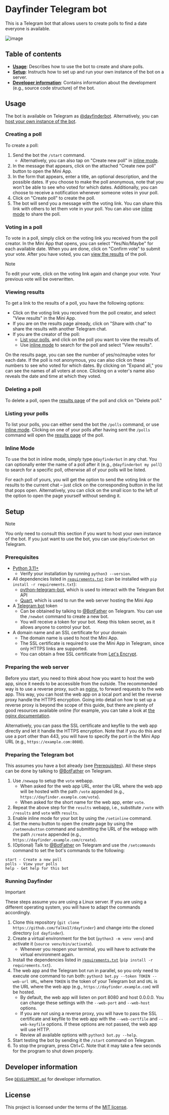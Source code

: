# Dayfinder Telegram bot

This is a Telegram bot that allows users to create polls to find a date everyone is available.

![image](https://github.com/falko17/dayfinder/assets/10247603/7beec8b3-f253-47eb-9bce-7d092062b4de)

## Table of contents
- [**Usage**](#usage): Describes how to use the bot to create and share polls.
- [**Setup**](#setup): Instructs how to set up and run your own instance of the bot on a server.
- [**Developer information**](#developer-information): Contains information about the development (e.g., source code structure) of the bot.

## Usage
The bot is available on Telegram as [@dayfinderbot](https://t.me/dayfinderbot).
Alternatively, you can [host your own instance of the bot](#setup).

### Creating a poll
To create a poll:
1. Send the bot the `/start` command.
    - Alternatively, you can also tap on "Create new poll" in [inline mode](#inline-mode).
2. In the message that appears, click on the attached "Create new poll" button to open the Mini App.
3. In the form that appears, enter a title, an optional description, and the possible dates. If you choose to make the poll anonymous, note that you won't be able to see who voted for which dates. Additionally, you can choose to receive a notification whenever someone votes in your poll.
4. Click on "Create poll" to create the poll.
5. The bot will send you a message with the voting link. You can share this link with others to let them vote in your poll. You can also use [inline mode](#inline-mode) to share the poll.

### Voting in a poll
To vote in a poll, simply click on the voting link you received from the poll creator. 
In the Mini App that opens, you can select "Yes/No/Maybe" for each available date.
When you are done, click on "Confirm vote" to submit your vote.
After you have voted, you can [view the results](#viewing-results) of the poll.

> [!note]
> To edit your vote, click on the voting link again and change your vote. Your previous vote will be overwritten.

### Viewing results
To get a link to the results of a poll, you have the following options:
- Click on the voting link you received from the poll creator, and select "View results" in the Mini App.
- If you are on the results page already, click on "Share with chat" to share the results with another Telegram chat.
- If you are the creator of the poll:
    - [List your polls](#listing-your-polls), and click on the poll you want to view the results of.
    - Use [inline mode](#inline-mode) to search for the poll and select "View results".

On the results page, you can see the number of yes/no/maybe votes for each date.
If the poll is not anonymous, you can also click on these numbers to see who voted for which dates.
By clicking on "Expand all," you can see the names of all voters at once.
Clicking on a voter's name also reveals the date and time at which they voted.

### Deleting a poll
To delete a poll, open the [results page](#viewing-results) of the poll and click on "Delete poll."

### Listing your polls
To list your polls, you can either send the bot the `/polls` command, or use [inline mode](#inline-mode).
Clicking on one of your polls after having sent the `/polls` command will open the [results page](#viewing-results) of the poll.

### Inline Mode
To use the bot in inline mode, simply type `@dayfinderbot` in any chat.
You can optionally enter the name of a poll after it (e.g., `@dayfinderbot my poll`) to search for a specific poll, otherwise all of your polls will be listed.

For each poll of yours, you will get the option to send the voting link or the results to the current chat – just click on the corresponding button in the list that pops open.
Alternatively, you can click on the small icon to the left of the option to open the page yourself without sending it.

## Setup
> [!note]
> You only need to consult this section if you want to host your own instance of the bot.
> If you just want to use the bot, you can use `@dayfinderbot` on Telegram.

### Prerequisites
- [Python 3.11+](https://www.python.org/downloads/)
  - Verify your installation by running `python3 --version`.
- All dependencies listed in [`requirements.txt`](requirements.txt) (can be installed with `pip install -r requirements.txt`):
    - [python-telegram-bot](https://python-telegram-bot.org/), which is used to interact with the Telegram Bot API
    - [Quart](https://palletsprojects.com/p/quart/), which is used to run the web server hosting the Mini App
- A [Telegram bot](#creating-a-telegram-bot) token
    - Can be obtained by talking to [@BotFather](https://t.me/BotFather) on Telegram. You can use the `/newbot` command to create a new bot.
    - You will receive a token for your bot. Keep this token secret, as it allows anyone to control your bot.
- A domain name and an SSL certificate for your domain
    - The domain name is used to host the Mini App.
    - The SSL certificate is required to use the Mini App in Telegram, since only HTTPS links are supported.
    - You can obtain a free SSL certificate from [Let's Encrypt](https://letsencrypt.org/getting-started).

### Preparing the web server
Before you start, you need to think about how you want to host the web app,
since it needs to be accessible from the outside.
The recommended way is to use a reverse proxy, such as [nginx](https://www.nginx.com/),
to forward requests to the web app.
This way, you can host the web app on a local port and let the reverse proxy handle the HTTPS encryption.
Going into detail on how to set up a reverse proxy is beyond the scope of this guide, but there are plenty of good resources available online (for example, you can take a look at [the nginx documentation](https://docs.nginx.com/nginx/admin-guide/web-server/reverse-proxy/).

Alternatively, you can pass the SSL certificate and keyfile to the web app directly and let it handle the HTTPS encryption.
Note that if you do this and use a port other than 443, you will have to specify the port in the Mini App URL (e.g., `https://example.com:8080`).

### Preparing the Telegram bot
This assumes you have a bot already (see [Prerequisites](#prerequisites)).
All these steps can be done by talking to [@BotFather](https://t.me/BotFather) on Telegram.

1. Use `/newapp` to setup the `vote` webapp. 
    - When asked for the web app URL, enter the URL where the web app will be hosted with the path `/vote` appended (e.g., `https://dayfinder.example.com/vote`). 
    - When asked for the short name for the web app, enter `vote`.
2. Repeat the above step for the `results` webapp, i.e., substitute `/vote` with `/results` and `vote` with `results`.
3. Enable inline mode for your bot by using the `/setinline` command.
4. Set the menu button to open the create page by using the `/setmenubutton` command and submitting the URL of the webapp with the path `/create` appended (e.g., `https://dayfinder.example.com/create`).
5. (Optional) Talk to [@BotFather](https://t.me/BotFather) on Telegram and use the `/setcommands` command to set the bot's commands to the following: 
```
start - Create a new poll
polls - View your polls
help - Get help for this bot
```

### Running Dayfinder
> [!important]
> These steps assume you are using a Linux server.
> If you are using a different operating system, you will have to adapt the commands accordingly.

1. Clone this repository (`git clone https://github.com/falko17/dayfinder`) and change into the cloned directory (`cd dayfinder`).
2. Create a virtual environment for the bot (`python3 -m venv venv`) and activate it (`source venv/bin/activate`).
    - Whenever you reopen your terminal, you will have to activate the virtual environment again.
3. Install the dependencies listed in [`requirements.txt`](requirements.txt) (`pip install -r requirements.txt`).
4. The web app and the Telegram bot run in parallel, so you only need to execute one command to run both: `python3 bot.py --token TOKEN --web-url URL`, where `TOKEN` is the token of your Telegram bot and `URL` is the URL where the web app (e.g., `https://dayfinder.example.com`) will be hosted.
    - By default, the web app will listen on port 8080 and host 0.0.0.0. You can change these settings with the `--web-port` and `--web-host` options.
    - If you are *not* using a reverse proxy, you will have to pass the SSL certificate and keyfile to the web app with the `--web-certfile` and `--web-keyfile` options. If these options are not passed, the web app will use HTTP.
    - Review all available options with `python3 bot.py --help`.
5. Start testing the bot by sending it the `/start` command on Telegram.
6. To stop the program, press Ctrl+C. Note that it may take a few seconds for the program to shut down properly.

## Developer information
See [`DEVELOPMENT.md`](DEVELOPMENT.md) for developer information.

## License
This project is licensed under the terms of the [MIT license](LICENSE).